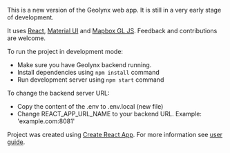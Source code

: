 This is a new version of the Geolynx web app. It is still in a very early stage of development.

It uses [React](https://reactjs.org/), [Material UI](https://material-ui.com/) and [Mapbox GL JS](https://docs.mapbox.com/mapbox-gl-js/api/). Feedback and contributions are welcome.

To run the project in development mode:

- Make sure you have Geolynx backend running.
- Install dependencies using `npm install` command
- Run development server using `npm start` command

To change the backend server URL:

- Copy the content of the .env to .env.local (new file)
- Change REACT_APP_URL_NAME to your backend URL. Example: 'example.com:8081'

Project was created using [Create React App](https://github.com/facebook/create-react-app). For more information see [user guide](https://github.com/facebook/create-react-app/blob/master/packages/react-scripts/template/README.md).
